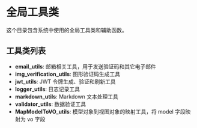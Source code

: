 # 全局工具类

这个目录包含系统中使用的全局工具类和辅助函数。

## 工具类列表

- **email_utils**: 邮箱相关工具，用于发送验证码和其它电子邮件
- **img_verification_utils**: 图形验证码生成工具
- **jwt_utils**: JWT 令牌生成、验证和刷新工具
- **logger_utils**: 日志记录工具
- **markdown_utils**: Markdown 文本处理工具
- **validator_utils**: 数据验证工具
- **MapModelToVO_utils**: 模型对象到视图对象的映射工具，将 model 字段映射为 vo 字段
